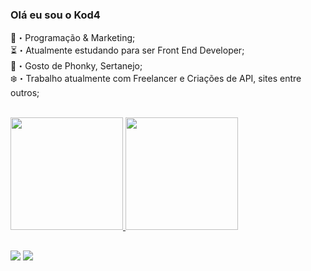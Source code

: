 ### Olá eu sou o Kod4

💸・Programação & Marketing;<br>
⏳・Atualmente estudando para ser Front End Developer;<br>
🎼・Gosto de Phonky, Sertanejo;<br>
❄️・Trabalho atualmente com Freelancer e Criações de API, sites entre outros;<br><br>

<div>
  <a href="https://github.com/kod4dev" target="_blank">
  <img height="180em" src="https://github-readme-stats.vercel.app/api?username=kod4dev&show_icons=true&theme=midnight-purple&include_all_commits=true&count_private=true">
  <img height="180em" src="https://github-readme-stats.vercel.app/api/top-langs/?username=kod4dev&layout=compact&langs_count=16&theme=midnight-purple">
</div>

##
  


<div>
  <a href="https://dsc.gg/rkgstore" target="_blank"><img src="https://img.shields.io/badge/Discord-7289DA?style=for-the-badge&logo=discord&logoColor=white"></a>
  <a href="https://www.instagram.com/koda.lua" target="_blank"><img src="https://img.shields.io/badge/Instagram-E4405F?style=for-the-badge&logo=instagram&logoColor=white"></a>
</div><br>
